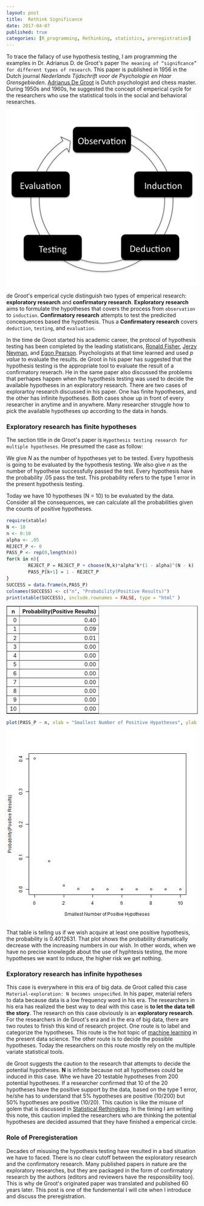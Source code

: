 ```yaml
---
layout: post
title:  Rethink Significance
date: 2017-04-07
published: true
categories: [R_programming, Rethinking, statistics, preregistration]
---
```

                      
To trace the fallacy of use hypothesis testing, I am programming the examples in Dr. Adrianus D. de Groot's paper `The meaning of “signiﬁcance” for different types of research`. This paper is published in 1956 in the Dutch journal *Nederlands Tijdschrift voor de Psychologie en Haar Grensgebieden*. [Adrianus De Groot](https://en.wikipedia.org/wiki/Adriaan_de_Groot) is Dutch psychologist and chess master. During 1950s and 1960s, he suggested the concept of emperical cycle for the researchers who use the statistical tools in the social and behavioral researches.  


![Emperical cycle](/images/524px-Empirical_Cycle.png "A visual representation of A.D. de Groot's empirical cycle. Author: TesseUndDaan")

de Groot's emperical cycle distinguish two types of emperical research: **exploratory research** and **confirmatory research**. **Exploratory research** aims to formulate the hypotheses that covers the process from `observation` to `induction`. **Confirmatory research** attempts to test the predicited concequences based the hypothesis. Thus a **Confirmatory research** covers `deduction`, `testing`, and `evaluation`. 

In the time de Groot started his academic career, the protocol of hypothesis testing has been completed by the leading statisticans, [Ronald Fisher](https://en.wikipedia.org/wiki/Ronald_Fisher), [Jerzy Neyman](https://en.wikipedia.org/wiki/Jerzy_Neyman), and [Egon Pearson](https://en.wikipedia.org/wiki/Egon_Pearson). Psychologists at that time learned and used *p value* to evaluate the results. de Groot in his paper has suggested that the hypothesis testing is the appropriate tool to evaluate the result of a confirmatory reserach. He in the same paper also discussed the problems that perhapes happen when the hypothesis testing was used to decide the available hypotheses in an exploratory research. There are two cases of explorartoy research discussed in his paper. One has finite hypotheses, and the other has infinite hypotheses. Both cases show up in front of every researcher in anytime and in anywhere. Many researcher struggle how to pick the available hypotheses up according to the data in hands.    

### Exploratory research has finite hypotheses
The section title in de Groot's paper is `Hypothesis testing research for multiple hypotheses`. He presumed the case as follow:  
  
We give *N* as the number of hypotheses yet to be tested. Every hypothesis is going to be evaluated by the hypothesis testing. We also give *n* as the number of hypothese successfully passed the test. Every hypothesis have the probability .05 pass the test. This probability refers to the type 1 error in the present hypothesis testing.  
  
Today we have 10 hypotheses (N = 10) to be evaluated by the data. Consider all the consequences, we can calculate all the probabilities given the counts of positive hypotheses.  


```r
require(xtable)
N <- 10
n <- 0:10
alpha <- .05
REJECT_P <- 0
PASS_P <- rep(0,length(n))
for(k in n){
        REJECT_P = REJECT_P + choose(N,k)*alpha^k*(1 - alpha)^(N - k) 
        PASS_P[k+1] = 1 - REJECT_P
}
SUCCESS = data.frame(n,PASS_P)
colnames(SUCCESS) <- c("n", "Probability(Positive Results)")
print(xtable(SUCCESS), include.rownames = FALSE, type = "html" ) 
```

<!-- html table generated in R 3.3.3 by xtable 1.8-2 package -->
<!-- Fri Apr 07 19:31:39 2017 -->
<table border=1>
<tr> <th> n </th> <th> Probability(Positive Results) </th>  </tr>
  <tr> <td align="right">   0 </td> <td align="right"> 0.40 </td> </tr>
  <tr> <td align="right">   1 </td> <td align="right"> 0.09 </td> </tr>
  <tr> <td align="right">   2 </td> <td align="right"> 0.01 </td> </tr>
  <tr> <td align="right">   3 </td> <td align="right"> 0.00 </td> </tr>
  <tr> <td align="right">   4 </td> <td align="right"> 0.00 </td> </tr>
  <tr> <td align="right">   5 </td> <td align="right"> 0.00 </td> </tr>
  <tr> <td align="right">   6 </td> <td align="right"> 0.00 </td> </tr>
  <tr> <td align="right">   7 </td> <td align="right"> 0.00 </td> </tr>
  <tr> <td align="right">   8 </td> <td align="right"> 0.00 </td> </tr>
  <tr> <td align="right">   9 </td> <td align="right"> 0.00 </td> </tr>
  <tr> <td align="right">  10 </td> <td align="right"> 0.00 </td> </tr>
   </table>

```r
plot(PASS_P ~ n, xlab = "Smallest Number of Positive Hypotheses", ylab = "Probability(Positive Results)")
```

![plot of chunk MultiHypo](/figure/source/rethink-significance/2016-05-05-rethink-significance/MultiHypo-1.png)
  
That table is telling us if we wish acquire at least one positive hypothesis, the probability is 0.4012631. That plot shows the probability dramatically decrease with the increasing numbers in our wish. In other words, when we have no precise knowlegde about the use of hyphtesis testing, the more hypotheses we want to induce, the higher risk we get nothing. 
  
### Exploratory research has infinite hypotheses
This case is everywhere in this era of big data. de Groot called this case `Material-exploration: N becomes unspeciﬁed`. In his paper, material refers to data because data is a low frequency word in his era. The researchers in his era has realized the best way to deal with this case is **to let the data tell the story**. The research on this case obviously is an **exploratory research**. For the researchers in de Groot's era and in the era of big data, there are two routes to finish this kind of research project. One route is to label and categorize the hypotheses. This route is the hot topic of [machine learning](https://en.wikipedia.org/wiki/Machine_learning) in the present data science. The other route is to decide the possible hypotheses. Today the researchers on this route mostly rely on the multiple variate statistical tools. 

de Groot suggests the caution to the research that attempts to decide the potential hypotheses. **N** is infinite because not all hypotheses could be induced in this case. Whe we have 20 testable hypotheses from 200 potential hypotheses. If a researcher confirmed that 10 of the 20 hypotheses have the positive support by the data, based on the type 1 error, he/she has to understand that 5% hypotheses are positive (10/200) but 50% hypotheses are positive (10/20). This caution is like the misuse of golem that is discussed in [Statistical Rethingking](https://www.crcpress.com/Statistical-Rethinking-A-Bayesian-Course-with-Examples-in-R-and-Stan/McElreath/9781482253443). In the timing I am writing this note, this caution implied the researchers who are thinking the potential hypotheses are decided assumed that they have finished a emperical circle.

### Role of Preregisteration
Decades of misusing the hypothesis testing have resulted in a bad situation we have to faced. There is no clear cutoff between the exploratory research and the confirmatory research. Many published papers in nature are the exploratory researches, but they are packaged in the form of confirmatory research by the authors (editors and reviewers have the responsibility too). This is why de Groot's originated paper was translated and published 60 years later. This post is one of the fundemental I will cite when I introduce and discuss the preregistration. 
